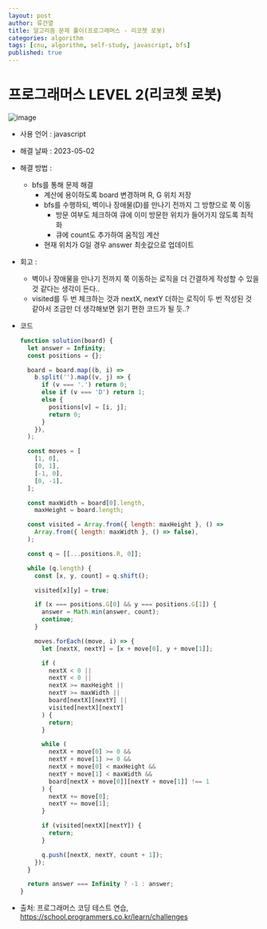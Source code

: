 ```yaml
---
layout: post
author: 류건열
title: 알고리즘 문제 풀이(프로그래머스 - 리코쳇 로봇)
categories: algorithm
tags: [cnu, algorithm, self-study, javascript, bfs]
published: true
---
```


# 프로그래머스 LEVEL 2(리코쳇 로봇)

![image](https://user-images.githubusercontent.com/34560965/235497202-2bb12f55-ea7a-48c1-a0c8-e0b89282370d.png)

- 사용 언어 : javascript

- 해결 날짜 : 2023-05-02

- 해결 방법 :

  - bfs를 통해 문제 해결
    - 계산에 용이하도록 board 변경하며 R, G 위치 저장
    - bfs를 수행하되, 벽이나 장애물(D)를 만나기 전까지 그 방향으로 쭉 이동
      - 방문 여부도 체크하여 큐에 이미 방문한 위치가 들어가지 않도록 최적화
      - 큐에 count도 추가하여 움직임 계산
    - 현재 위치가 G일 경우 answer 최솟값으로 업데이트

- 회고 :

  - 벽이나 장애물을 만나기 전까지 쭉 이동하는 로직을 더 간결하게 작성할 수 있을 것 같다는 생각이 든다..
  - visited를 두 번 체크하는 것과 nextX, nextY 더하는 로직이 두 번 작성된 것 같아서 조금만 더 생각해보면 읽기 편한 코드가 될 듯..?

- 코드

  ```javascript
  function solution(board) {
    let answer = Infinity;
    const positions = {};

    board = board.map((b, i) =>
      b.split('').map((v, j) => {
        if (v === '.') return 0;
        else if (v === 'D') return 1;
        else {
          positions[v] = [i, j];
          return 0;
        }
      }),
    );

    const moves = [
      [1, 0],
      [0, 1],
      [-1, 0],
      [0, -1],
    ];

    const maxWidth = board[0].length,
      maxHeight = board.length;

    const visited = Array.from({ length: maxHeight }, () =>
      Array.from({ length: maxWidth }, () => false),
    );

    const q = [[...positions.R, 0]];

    while (q.length) {
      const [x, y, count] = q.shift();

      visited[x][y] = true;

      if (x === positions.G[0] && y === positions.G[1]) {
        answer = Math.min(answer, count);
        continue;
      }

      moves.forEach((move, i) => {
        let [nextX, nextY] = [x + move[0], y + move[1]];

        if (
          nextX < 0 ||
          nextY < 0 ||
          nextX >= maxHeight ||
          nextY >= maxWidth ||
          board[nextX][nextY] ||
          visited[nextX][nextY]
        ) {
          return;
        }

        while (
          nextX + move[0] >= 0 &&
          nextY + move[1] >= 0 &&
          nextX + move[0] < maxHeight &&
          nextY + move[1] < maxWidth &&
          board[nextX + move[0]][nextY + move[1]] !== 1
        ) {
          nextX += move[0];
          nextY += move[1];
        }

        if (visited[nextX][nextY]) {
          return;
        }

        q.push([nextX, nextY, count + 1]);
      });
    }

    return answer === Infinity ? -1 : answer;
  }
  ```

- 출처: 프로그래머스 코딩 테스트 연습, https://school.programmers.co.kr/learn/challenges
